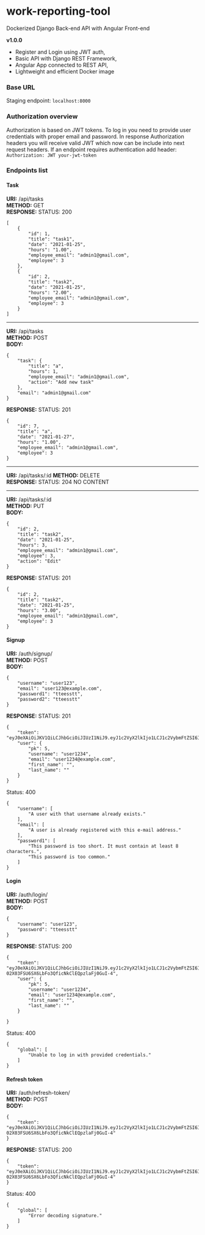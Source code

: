 # work-reporting-tool
Dockerized Django Back-end API with Angular Front-end

**v1.0.0**

 - Register and Login using JWT auth,
 - Basic API with Django REST Framework,
 - Angular App connected to REST API,
 - Lightweight and efficient Docker image

### Base URL
Staging endpoint: ``` localhost:8000 ```

### Authorization overview
Authorization is based on JWT tokens. To log in you need to provide user credentials with proper email and password. In response Authorization headers you will receive valid JWT which now can be include into next request headers. If an endpoint requires authentication add header:
``` Authorization: JWT your-jwt-token ```

### Endpoints list

#### Task
**URI:** /api/tasks  
**METHOD:** GET  
**RESPONSE:** 
STATUS: 200 
```
[
    {
        "id": 1,
        "title": "task1",
        "date": "2021-01-25",
        "hours": "1.00",
        "employee_email": "admin1@gmail.com",
        "employee": 3
    },
    {
        "id": 2,
        "title": "task2",
        "date": "2021-01-25",
        "hours": "2.00",
        "employee_email": "admin1@gmail.com",
        "employee": 3
    }
]
```
---
**URI:** /api/tasks  
**METHOD:** POST  
**BODY:**  
```
{
    "task": {
        "title": "a",
        "hours": 1,
        "employee_email": "admin1@gmail.com",
        "action": "Add new task"
    },
    "email": "admin1@gmail.com"
}
```
**RESPONSE:** 
STATUS: 201 
```
{
    "id": 7,
    "title": "a",
    "date": "2021-01-27",
    "hours": "1.00",
    "employee_email": "admin1@gmail.com",
    "employee": 3
}

```
---
**URI:** /api/tasks/:id 
**METHOD:** DELETE  
**RESPONSE:** 
STATUS: 204
NO CONTENT

---
**URI:** /api/tasks/:id  
**METHOD:** PUT  
**BODY:**  
```
{
    "id": 2,
    "title": "task2",
    "date": "2021-01-25",
    "hours": 3,
    "employee_email": "admin1@gmail.com",
    "employee": 3,
    "action": "Edit"
}
```
**RESPONSE:** 
STATUS: 201 
```
{
    "id": 2,
    "title": "task2",
    "date": "2021-01-25",
    "hours": "3.00",
    "employee_email": "admin1@gmail.com",
    "employee": 3
}
```

#### Signup
**URI:** /auth/signup/  
**METHOD:** POST  
**BODY:**
```
{
    "username": "user123",
    "email": "user123@example.com",
    "password1": "tteesstt",
    "password2": "tteesstt"
}
```
**RESPONSE:** 
STATUS: 201
```
{
    "token": "eyJ0eXAiOiJKV1QiLCJhbGciOiJIUzI1NiJ9.eyJ1c2VyX2lkIjo1LCJ1c2VybmFtZSI6InVzZXIxMjM0IiwiZXhwIjoxNjExOTQ4OTQ2LCJlbWFpbCI6InVzZXIxMjM0QGV4YW1wbGUuY29tIiwib3JpZ19pYXQiOjE2MTE3NzYxNDZ9.QI4yo4fPykpz78QNnTACm7NMYhu8ZgD7sUBBc2qgV24",
    "user": {
        "pk": 5,
        "username": "user1234",
        "email": "user1234@example.com",
        "first_name": "",
        "last_name": ""
    }
}
```

Status: 400
```
{
    "username": [
        "A user with that username already exists."
    ],
    "email": [
        "A user is already registered with this e-mail address."
    ],
    "password1": [
        "This password is too short. It must contain at least 8 characters.",
        "This password is too common."
    ]
}
```

#### Login
**URI:** /auth/login/  
**METHOD:** POST  
**BODY:**
```
{
    "username": "user123",
    "password": "tteesstt"
}
```
**RESPONSE:** 
STATUS: 200
```
{
    "token": "eyJ0eXAiOiJKV1QiLCJhbGciOiJIUzI1NiJ9.eyJ1c2VyX2lkIjo1LCJ1c2VybmFtZSI6InVzZXIxMjM0IiwiZXhwIjoxNjExOTQ5MDY5LCJlbWFpbCI6InVzZXIxMjM0QGV4YW1wbGUuY29tIiwib3JpZ19pYXQiOjE2MTE3NzYyNjl9.z0t-02X03FSU6SX6LbFo3QficNkClEQpzlaFj0GuI-4",
    "user": {
        "pk": 5,
        "username": "user1234",
        "email": "user1234@example.com",
        "first_name": "",
        "last_name": ""
    }

}
```

Status: 400
```
{
    "global": [
        "Unable to log in with provided credentials."
    ]
}
```

#### Refresh token
**URI:** /auth/refresh-token/  
**METHOD:** POST  
**BODY:**
```
{
    "token": "eyJ0eXAiOiJKV1QiLCJhbGciOiJIUzI1NiJ9.eyJ1c2VyX2lkIjo1LCJ1c2VybmFtZSI6InVzZXIxMjM0IiwiZXhwIjoxNjExOTQ5MDY5LCJlbWFpbCI6InVzZXIxMjM0QGV4YW1wbGUuY29tIiwib3JpZ19pYXQiOjE2MTE3NzYyNjl9.z0t-02X03FSU6SX6LbFo3QficNkClEQpzlaFj0GuI-4"
}
```
**RESPONSE:** 
STATUS: 200
```
{
    "token": "eyJ0eXAiOiJKV1QiLCJhbGciOiJIUzI1NiJ9.eyJ1c2VyX2lkIjo1LCJ1c2VybmFtZSI6InVzZXIxMjM0IiwiZXhwIjoxNjExOTQ5MDY5LCJlbWFpbCI6InVzZXIxMjM0QGV4YW1wbGUuY29tIiwib3JpZ19pYXQiOjE2MTE3NzYyNjl9.z0t-02X03FSU6SX6LbFo3QficNkClEQpzlaFj0GuI-4"
}
```
Status: 400
```
{
    "global": [
        "Error decoding signature."
    ]
}
```
